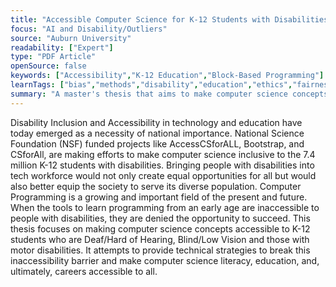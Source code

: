 ```yaml
---
title: "Accessible Computer Science for K-12 Students with Disabilities"
focus: "AI and Disability/Outliers"
source: "Auburn University"
readability: ["Expert"]
type: "PDF Article"
openSource: false
keywords: ["Accessibility","K-12 Education","Block-Based Programming"]
learnTags: ["bias","methods","disability","education","ethics","fairness","framework","inclusivePractice","solution"]
summary: "A master's thesis that aims to make computer science concepts accessible to K-12 students who are Deaf/Hard of Hearing, Blind/Low Vision and those with motor disabilities.  "
---
```

Disability Inclusion and Accessibility in technology and education have today emerged as a necessity of national importance. National Science Foundation (NSF) funded projects like AccessCSforALL, Bootstrap, and CSforAll, are making efforts to make computer science inclusive to the 7.4 million K-12 students with disabilities. Bringing people with disabilities into tech workforce would not only create equal opportunities for all but would also better equip the society to serve its diverse population. Computer Programming is a growing and important field of the present and future. When the tools to learn programming from an early age are inaccessible to people with disabilities, they are denied the opportunity to succeed. This thesis focuses on making computer science concepts accessible to K-12 students who are Deaf/Hard of Hearing, Blind/Low Vision and those with motor disabilities. It attempts to provide technical strategies to break this inaccessibility barrier and make computer science literacy, education, and, ultimately, careers accessible to all.
